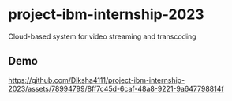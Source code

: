 # project-ibm-internship-2023
Cloud-based system for video streaming and transcoding

## Demo
https://github.com/Diksha4111/project-ibm-internship-2023/assets/78994799/8ff7c45d-6caf-48a8-9221-9a647798814f





